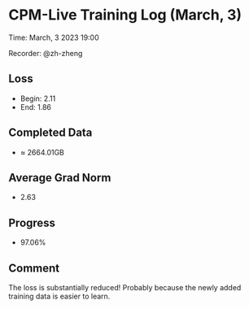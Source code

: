 
# CPM-Live Training Log (March, 3)

Time: March, 3 2023 19:00

Recorder: @zh-zheng

## Loss
- Begin: 2.11
- End: 1.86
	
## Completed Data
- $\approx$ 2664.01GB

## Average Grad Norm
- 2.63

## Progress
- 97.06%

## Comment

The loss is substantially reduced! Probably because the newly added training data is easier to learn.
